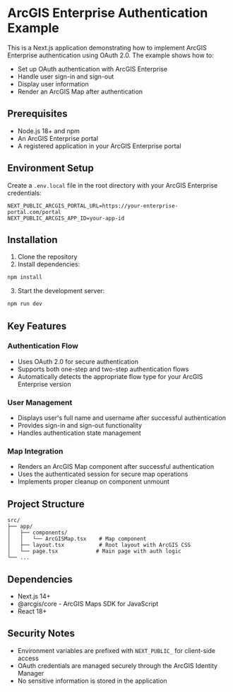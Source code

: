 # ArcGIS Enterprise Authentication Example

This is a Next.js application demonstrating how to implement ArcGIS Enterprise authentication using OAuth 2.0. The example shows how to:
- Set up OAuth authentication with ArcGIS Enterprise
- Handle user sign-in and sign-out
- Display user information
- Render an ArcGIS Map after authentication

## Prerequisites

- Node.js 18+ and npm
- An ArcGIS Enterprise portal
- A registered application in your ArcGIS Enterprise portal

## Environment Setup

Create a `.env.local` file in the root directory with your ArcGIS Enterprise credentials:

```env
NEXT_PUBLIC_ARCGIS_PORTAL_URL=https://your-enterprise-portal.com/portal
NEXT_PUBLIC_ARCGIS_APP_ID=your-app-id
```

## Installation

1. Clone the repository
2. Install dependencies:
```bash
npm install
```
3. Start the development server:
```bash
npm run dev
```

## Key Features

### Authentication Flow
- Uses OAuth 2.0 for secure authentication
- Supports both one-step and two-step authentication flows
- Automatically detects the appropriate flow type for your ArcGIS Enterprise version

### User Management
- Displays user's full name and username after successful authentication
- Provides sign-in and sign-out functionality
- Handles authentication state management

### Map Integration
- Renders an ArcGIS Map component after successful authentication
- Uses the authenticated session for secure map operations
- Implements proper cleanup on component unmount

## Project Structure

```
src/
├── app/
│   ├── components/
│   │   └── ArcGISMap.tsx    # Map component
│   ├── layout.tsx           # Root layout with ArcGIS CSS
│   └── page.tsx            # Main page with auth logic
└── ...
```

## Dependencies

- Next.js 14+
- @arcgis/core - ArcGIS Maps SDK for JavaScript
- React 18+

## Security Notes

- Environment variables are prefixed with `NEXT_PUBLIC_` for client-side access
- OAuth credentials are managed securely through the ArcGIS Identity Manager
- No sensitive information is stored in the application
